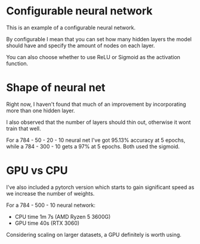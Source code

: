 # Configurable neural network
This is an example of a configurable neural network.

By configurable I mean that you can set how many hidden layers the model should have
and specify the amount of nodes on each layer.

You can also choose whether to use ReLU or Sigmoid as the activation function.

# Shape of neural net
Right now, I haven't found that much of an improvement by incorporating more than one hidden layer.

I also observed that the number of layers should thin out, otherwise it wont train that well.

For a 784 - 50 - 20 - 10 neural net I've got 95.13% accuracy at 5 epochs, while a 784 - 300 - 10 gets a 97% at 5 epochs.
Both used the sigmoid.

# GPU vs CPU
I've also included a pytorch version which starts to gain significant speed as we increase the number of weights.

For a 784 - 500 - 10 neural network:
- CPU time 1m 7s (AMD Ryzen 5 3600G)
- GPU time 40s (RTX 3060)

Considering scaling on larger datasets, a GPU definitely is worth using.